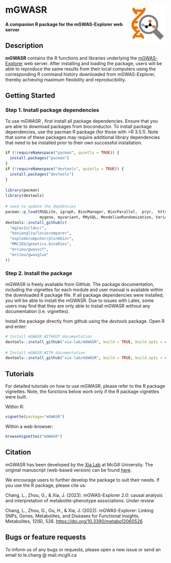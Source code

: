 
<!-- README.md is generated from README.Rmd. Please edit that file -->

# mGWASR <img src="man/figures/mgwas_logo.png" align="right" width="120"/>

#### A companion R package for the mGWAS-Explorer web server

## Description

**mGWASR** contains the R functions and libraries underlying the
[mGWAS-Explorer](https://www.mgwas.ca/) web server. After installing and
loading the package, users will be able to reproduce the same results
from their local computers using the corresponding R command history
downloaded from mGWAS-Explorer, thereby achieving maximum flexibility
and reproducibility.

## Getting Started

### Step 1. Install package dependencies

To use mGWASR , first install all package dependencies. Ensure that you
are able to download packages from bioconductor. To install package
dependencies, use the pacman R package (for those with \>R 3.5.1). Note
that some of these packages may require additional library dependencies
that need to be installed prior to their own successful installation.

``` r
if (!requireNamespace("pacman", quietly = TRUE)) {
  install.packages("pacman")
}
if (!requireNamespace("devtools", quietly = TRUE)) {
  install.packages("devtools")
}

library(pacman)
library(devtools)

# need to update the depdencies
pacman::p_load(RSQLite, igraph, BiocManager, BiocParallel,  pryr,  httr,  reshape,  ggplot2,  RJSONIO,  RCurl,  XML,  ggforce,  graphlayouts,  compiler,  dplyr,  RColorBrewer,  Cairo,  plyr,  qs,  rjson,  TwoSampleMR,
               mygene, myvariant, RMySQL, MendelianRandomization, VariantAnnotation)
devtools::install_github(c(
  "mglev1n/ldscr",
  "boxiangliu/locuscomparer",
  "explodecomputer/plinkbinr",
  "MRCIEU/genetics.binaRies",
  "mrcieu/gwasvcf",
  "mrcieu/gwasglue"
))
```

### Step 2. Install the package

mGWASR is freely available from GitHub. The package documentation,
including the vignettes for each module and user manual is available
within the downloaded R package file. If all package dependencies were
installed, you will be able to install the mGWASR. Due to issues with
Latex, some users may find that they are only able to install mGWASR
without any documentation (i.e. vignettes).

Install the package directly from github using the *devtools* package.
Open R and enter:

``` r
# Install mGWASR WITHOUT documentation
devtools::install_github("xia-lab/mGWASR", build = TRUE, build_opts = c("--no-resave-data", "--no-manual", "--no-build-vignettes"), force = TRUE)

# Install mGWASR WITH documentation
devtools::install_github("xia-lab/mGWASR", build = TRUE, build_opts = c("--no-resave-data", "--no-manual"), build_vignettes = TRUE, force = TRUE)
```

## Tutorials

For detailed tutorials on how to use mGWASR, please refer to the R
package vignettes. Note, the functions below work only if the R package
vignettes were built.

Within R:

``` r
vignette(package="mGWASR")
```

Within a web-browser:

``` r
browseVignettes("mGWASR")
```

## Citation

mGWASR has been developed by the [Xia Lab](http://xialab.ca/) at McGill
University. The original manuscript (web-based version) can be found
[here](https://www.mdpi.com/2218-1989/12/6/526).

We encourage users to further develop the package to suit their needs.
If you use the R package, please cite us:

Chang, L., Zhou, G., & Xia, J. (2023). mGWAS-Explorer 2.0: causal
analysis and interpretation of metabolite-phenotype associations. *Under
review*

Chang, L., Zhou, G., Ou, H., & Xia, J. (2022). mGWAS-Explorer: Linking
SNPs, Genes, Metabolites, and Diseases for Functional Insights.
Metabolites, 12(6), 526. <https://doi.org/10.3390/metabo12060526>

## Bugs or feature requests

To inform us of any bugs or requests, please open a new issue or send an
email to le.chang @ mail.mcgill.ca
